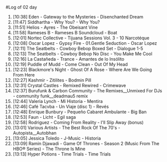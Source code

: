 #Log of 02 day

1. [10:38] Eden - Gateway to the Mysteries - Disenchanted Dream
1. [11:47] Siddhartha - Why You? - Why You?
1. [11:51] Helios - Ayres - The Obeisant Vine
1. [11:58] Rameses B - Rameses B Soundcloud - Boat
1. [12:01] Nortec Collective - Tijuana Sessions Vol. 3 - 10 Narcotéque
1. [12:08] Oscar Lopez - Gypsy Fire - 01.Gentle Seduction - Oscar Lopez
1. [12:11] The Seatbelts - Cowboy Bebop Boxed Set - Dialogue 1-5
1. [12:13] The Seatbelts - Cowboy Bebop No Disc - You Make Me Cool
1. [12:16] La Castañeda - Trance - Amantes de lo Insólito
1. [12:19] Puddle of Mudd - Come Clean - Out Of My Head
1. [12:23] Blackmore's Night - Ghost Of A Rose - Where Are We Going From Here
1. [12:27] Kashmir - Zitilites - Bodmin Pill
1. [12:31] Crystal Castles - Remixed Rewired - Crimewave
1. [12:37] Burufunk & Carbon Community - The Remixes__Unmixed For DJs - community funk__deadmau5 remix
1. [12:44] Valeria Lynch - Mi Historia - Mentira
1. [12:46] Café Tacvba - Un Viaje (disc 1) - Revés
1. [12:48] Enrique Bunbury - Pequeño Cabaret Ambulante - Big Ban
1. [12:53] Faun - Licht - Egil saga
1. [12:58] Rodriguez - Coming From Reality - I'll Slip Away (bonus)
1. [13:01] Various Artists - The Best Rock Of The 70's - Autopista__Autobhan
1. [13:05] Jessica Toledo - J-Music - Historia
1. [13:09] Ramin Djawadi - Game Of Thrones - Season 2 (Music From The HBO® Series) - The Throne Is Mine
1. [13:13] Hyper Potions - Time Trials - Time Trials
